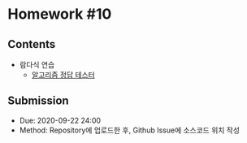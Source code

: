# Homework #10

## Contents

- 람다식 연습
  - [알고리즘 정답 테스터](src/LambdaExpressions.java)
  
## Submission

- Due: 2020-09-22 24:00
- Method: Repository에 업로드한 후, Github Issue에 소스코드 위치 작성
